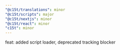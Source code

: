 ```yaml
---
"@c15t/translations": minor
"@c15t/scripts": major
"@c15t/nextjs": minor
"@c15t/react": minor
"c15t": minor
---
```


feat: added script loader, deprecated tracking blocker
